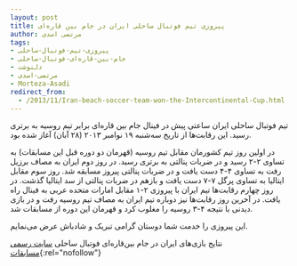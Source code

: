 ```yaml
---
layout: post
title: پیروزی تیم فوتبال ساحلی ایران در جام بین قاره‌ای
author: مرتضی اسدی
tags:
- پیروزی-تیم-فوتبال-ساحلی
- جام-بین-قاره‌ای-فوتبال-ساحلی
- دلنوشت
- مرتضی-اسدی
- Morteza-Asadi
redirect_from: 
  - /2013/11/Iran-beach-soccer-team-won-the-Intercontinental-Cup.html
---
```

  
تیم فوتبال ساحلی ایران ساعتی پیش در فینال جام بین قاره‌ای برابر تیم روسیه به برتری رسید. این رقابت‌ها از تاریخ سه‌شنبه ۱۹ نوامبر ۲۰۱۳ (۲۸ آبان) آغاز شده بود.  
  
در اولین روز تیم کشورمان مقابل تیم روسیه (قهرمان دو دوره قبل این مسابقات) به تساوی ۲-۲ رسید و در ضربات پنالتی به برتری رسید. در روز دوم ایران به مصاف برزیل رفت به تساوی ۴-۴ دست یافت و در ضربات پنالتی پیروز مسابقه شد. روز سوم مقابل ایتالیا به تساوی پرگل ۷-۷ دست یافت و بازهم در ضربات پنالتی از سد ایتالیا گذشت. در روز چهارم رقابت‌ها تیم ایران با پیروزی ۲-۱ مقابل امارات متحده عربی به فینال راه یافت. در آخرین روز رقابت‌ها نیز دوباره تیم ایران به مصاف تیم روسیه رفت و در بازی دیدنی با نتیجه ۴-۳ روسیه را مغلوب کرد و قهرمان این دوره از مسابقات شد.  
  
این پیروزی را خدمت شما دوستان گرامی تبریک و شادباش عرض می‌نمایم.  
  
نتایج بازی‌های ایران در جام بین‌قاره‌ای فوتبال ساحلی [سایت رسمی مسابقات](http://www.beachsoccer.com/events/980191021-samsung-beach-soccer-intercontinental-cup-dubai-2013){:rel="nofollow"}